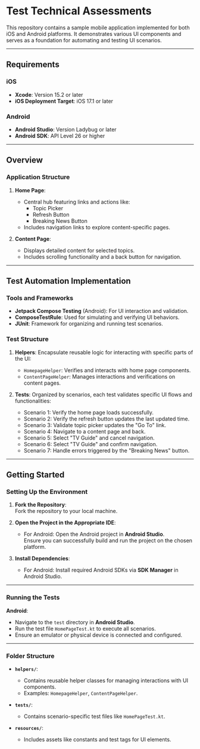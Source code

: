 # Test Technical Assessments

This repository contains a sample mobile application implemented for both iOS and Android platforms. It demonstrates various UI components and serves as a foundation for automating and testing UI scenarios.

---

## Requirements

### iOS
- **Xcode**: Version 15.2 or later  
- **iOS Deployment Target**: iOS 17.1 or later  

### Android
- **Android Studio**: Version Ladybug or later  
- **Android SDK**: API Level 26 or higher  
 
---

## Overview

### Application Structure
1. **Home Page**: 
   - Central hub featuring links and actions like:
     - Topic Picker
     - Refresh Button
     - Breaking News Button
   - Includes navigation links to explore content-specific pages.

2. **Content Page**:
   - Displays detailed content for selected topics.
   - Includes scrolling functionality and a back button for navigation.

---

## Test Automation Implementation

### Tools and Frameworks
- **Jetpack Compose Testing** (Android): For UI interaction and validation.
- **ComposeTestRule**: Used for simulating and verifying UI behaviors.
- **JUnit**: Framework for organizing and running test scenarios.

### Test Structure
1. **Helpers**: Encapsulate reusable logic for interacting with specific parts of the UI:
   - `HomepageHelper`: Verifies and interacts with home page components.
   - `ContentPageHelper`: Manages interactions and verifications on content pages.

2. **Tests**: Organized by scenarios, each test validates specific UI flows and functionalities:
   - Scenario 1: Verify the home page loads successfully.
   - Scenario 2: Verify the refresh button updates the last updated time.
   - Scenario 3: Validate topic picker updates the "Go To" link.
   - Scenario 4: Navigate to a content page and back.
   - Scenario 5: Select "TV Guide" and cancel navigation.
   - Scenario 6: Select "TV Guide" and confirm navigation.
   - Scenario 7: Handle errors triggered by the "Breaking News" button.

---

## Getting Started

### Setting Up the Environment
1. **Fork the Repository**:  
   Fork the repository to your local machine.

2. **Open the Project in the Appropriate IDE**:  
   - For Android: Open the Android project in **Android Studio**.   
   Ensure you can successfully build and run the project on the chosen platform.

3. **Install Dependencies**:  
   - For Android: Install required Android SDKs via **SDK Manager** in Android Studio.

---

### Running the Tests
 **Android**:
   - Navigate to the `test` directory in **Android Studio**.
   - Run the test file `HomePageTest.kt` to execute all scenarios.
   - Ensure an emulator or physical device is connected and configured.

---

### Folder Structure

- **`helpers/`**:
  - Contains reusable helper classes for managing interactions with UI components.
  - Examples: `HomepageHelper`, `ContentPageHelper`.

- **`tests/`**:
  - Contains scenario-specific test files like `HomePageTest.kt`.

- **`resources/`**:
  - Includes assets like constants and test tags for UI elements.


